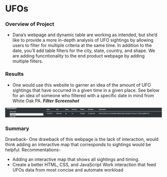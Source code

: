 # UFOs
### Overview of Project
* Dana’s webpage and dynamic table are working as intended, but she’d like to provide a more in-depth analysis of UFO sightings by allowing users to filter for multiple criteria at the same time. In addition to the date, you’ll add table filters for the city, state, country, and shape.
We are adding funcntionality to the end product webpage by adding multiple filters.




### Results
* One would use this website to garner an idea of the amount of UFO sightings that have occurred in a given time in a given place. See below for an idea of someone who filtered with a specific date in mind from White Oak PA.
***Filter Screenshot***

![name-of-you-image](https://github.com/Nimamotiee/UFOs/blob/main/images/FilterShot.png)


### Summary
Drawback- One drawback of this webpage is the lack of interaction, would think adding an interactive map that corresponds to sightings would be helpful.
Recommentations- 
* Adding an interactive map that shows all sightings and timing.
* Create a better HTML, CSS, and JavaScript Work interaction that feed UFOs data from most concise and automate workload









